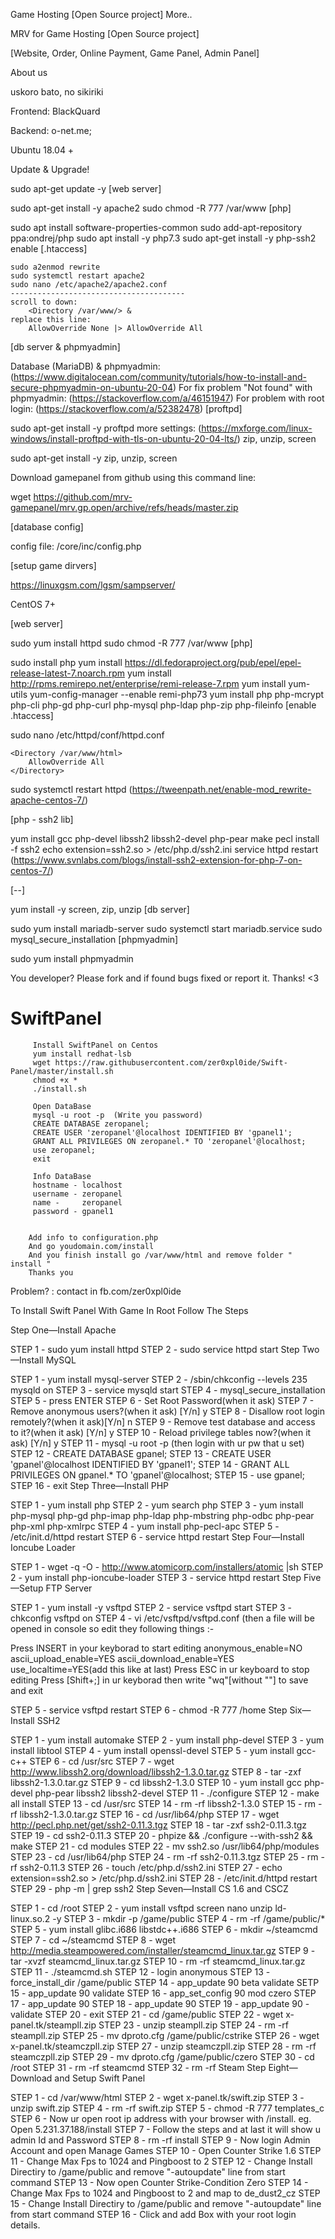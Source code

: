 Game Hosting [Open Source project] More..


MRV for Game Hosting [Open Source project]

[Website, Order, Online Payment, Game Panel, Admin Panel]


About us

uskoro bato, no sikiriki

Frontend: BlackQuard

Backend: o-net.me;

Ubuntu 18.04 +

Update & Upgrade!

sudo apt-get update -y
[web server]

sudo apt-get install -y apache2
sudo chmod -R 777 /var/www
[php]

sudo apt install software-properties-common
sudo add-apt-repository ppa:ondrej/php
sudo apt install -y php7.3
sudo apt-get install -y php-ssh2
enable [.htaccess]

	sudo a2enmod rewrite
	sudo systemctl restart apache2
	sudo nano /etc/apache2/apache2.conf
	---------------------------------------
	scroll to down:
		<Directory /var/www/> &
	replace this line:
		AllowOverride None |> AllowOverride All
[db server & phpmyadmin]

Database (MariaDB) & phpmyadmin:
	(https://www.digitalocean.com/community/tutorials/how-to-install-and-secure-phpmyadmin-on-ubuntu-20-04)
For fix problem "Not found" with phpmyadmin:
	(https://stackoverflow.com/a/46151947)
For problem with root login:
	(https://stackoverflow.com/a/52382478)
[proftpd]

sudo apt-get install -y proftpd
more settings:
	(https://mxforge.com/linux-windows/install-proftpd-with-tls-on-ubuntu-20-04-lts/)
zip, unzip, screen

sudo apt-get install -y zip, unzip, screen

Download gamepanel from github using this command line:

wget https://github.com/mrv-gamepanel/mrv.gp.open/archive/refs/heads/master.zip

[database config]

config file: /core/inc/config.php

[setup game dirvers]

https://linuxgsm.com/lgsm/sampserver/

CentOS 7+

[web server]

sudo yum install httpd
sudo chmod -R 777 /var/www
[php]

sudo install php
yum install https://dl.fedoraproject.org/pub/epel/epel-release-latest-7.noarch.rpm
yum install http://rpms.remirepo.net/enterprise/remi-release-7.rpm
yum install yum-utils
yum-config-manager --enable remi-php73
yum install php php-mcrypt php-cli php-gd php-curl php-mysql php-ldap php-zip php-fileinfo
[enable .htaccess]

sudo nano /etc/httpd/conf/httpd.conf

	<Directory /var/www/html>
		AllowOverride All
	</Directory>

sudo systemctl restart httpd
(https://tweenpath.net/enable-mod_rewrite-apache-centos-7/)

[php - ssh2 lib]

yum install gcc php-devel libssh2 libssh2-devel php-pear make
pecl install -f ssh2
echo extension=ssh2.so > /etc/php.d/ssh2.ini
service httpd restart
(https://www.svnlabs.com/blogs/install-ssh2-extension-for-php-7-on-centos-7/)

[--]

yum install -y screen, zip, unzip
[db server]

sudo yum install mariadb-server
sudo systemctl start mariadb.service
sudo mysql_secure_installation
[phpmyadmin]

sudo yum install phpmyadmin

You developer? Please fork and if found bugs fixed or report it. Thanks! <3














# SwiftPanel
         
         
         Install SwiftPanel on Centos
         yum install redhat-lsb
         wget https://raw.githubusercontent.com/zer0xpl0ide/Swift-Panel/master/install.sh
         chmod +x *
         ./install.sh
         
         Open DataBase
         mysql -u root -p  (Write you password)
         CREATE DATABASE zeropanel;
         CREATE USER 'zeropanel'@localhost IDENTIFIED BY 'gpanel1';
         GRANT ALL PRIVILEGES ON zeropanel.* TO 'zeropanel'@localhost;
         use zeropanel;
         exit
         
         Info DataBase
         hostname - localhost
         username - zeropanel
         name -     zeropanel
         password - gpanel1
         
         
        Add info to configuration.php
        And go youdomain.com/install
        And you finish install go /var/www/html and remove folder " install "
        Thanks you
        
Problem? : contact in fb.com/zer0xpl0ide
         
 
   To Install Swift Panel With Game In Root Follow The Steps

Step One—Install Apache

STEP 1 - sudo yum install httpd
STEP 2 - sudo service httpd start
Step Two—Install MySQL

STEP 1 - yum install mysql-server
STEP 2 - /sbin/chkconfig --levels 235 mysqld on
STEP 3 - service mysqld start
STEP 4 - mysql_secure_installation
STEP 5 - press ENTER
STEP 6 - Set Root Password(when it ask)
STEP 7 - Remove anonymous users?(when it ask) [Y/n] y
STEP 8 - Disallow root login remotely?(when it ask)[Y/n] n
STEP 9 - Remove test database and access to it?(when it ask) [Y/n] y
STEP 10 - Reload privilege tables now?(when it ask) [Y/n] y
STEP 11 - mysql -u root -p (then login with ur pw that u set)
STEP 12 - CREATE DATABASE gpanel;
STEP 13 - CREATE USER 'gpanel'@localhost IDENTIFIED BY 'gpanel1';
STEP 14 - GRANT ALL PRIVILEGES ON gpanel.* TO 'gpanel'@localhost;
STEP 15 - use gpanel;
STEP 16 - exit
Step Three—Install PHP

STEP 1 - yum install php
STEP 2 - yum search php
STEP 3 - yum install php-mysql php-gd php-imap php-ldap php-mbstring php-odbc php-pear php-xml php-xmlrpc
STEP 4 - yum install php-pecl-apc
STEP 5 - /etc/init.d/httpd restart
STEP 6 - service httpd restart
Step Four—Install Ioncube Loader

STEP 1 - wget -q -O - http://www.atomicorp.com/installers/atomic |sh
STEP 2 - yum install php-ioncube-loader
STEP 3 - service httpd restart
Step Five—Setup FTP Server

STEP 1 - yum install -y vsftpd
STEP 2 - service vsftpd start
STEP 3 - chkconfig vsftpd on
STEP 4 - vi /etc/vsftpd/vsftpd.conf (then a file will be opened in console so edit they following things :-

Press INSERT in your keyborad to start editing
anonymous_enable=NO
ascii_upload_enable=YES
ascii_download_enable=YES
use_localtime=YES(add this like at last)
Press ESC in ur keyboard to stop editing
Press [Shift+;] in ur keyborad then write "wq"[without ""] to save and exit

STEP 5 - service vsftpd restart
STEP 6 - chmod -R 777 /home
Step Six—Install SSH2

STEP 1 - yum install automake
STEP 2 - yum install php-devel
STEP 3 - yum install libtool
STEP 4 - yum install openssl-devel
STEP 5 - yum install gcc-c++
STEP 6 - cd /usr/src
STEP 7 - wget http://www.libssh2.org/download/libssh2-1.3.0.tar.gz
STEP 8 - tar -zxf libssh2-1.3.0.tar.gz
STEP 9 - cd libssh2-1.3.0
STEP 10 - yum install gcc php-devel php-pear libssh2 libssh2-devel
STEP 11 - ./configure
STEP 12 - make all install
STEP 13 - cd /usr/src
STEP 14 - rm -rf libssh2-1.3.0
STEP 15 - rm -rf libssh2-1.3.0.tar.gz
STEP 16 - cd /usr/lib64/php
STEP 17 - wget http://pecl.php.net/get/ssh2-0.11.3.tgz
STEP 18 - tar -zxf ssh2-0.11.3.tgz
STEP 19 - cd ssh2-0.11.3
STEP 20 - phpize && ./configure --with-ssh2 && make
STEP 21 - cd modules
STEP 22 - mv ssh2.so /usr/lib64/php/modules
STEP 23 - cd /usr/lib64/php
STEP 24 - rm -rf ssh2-0.11.3.tgz
STEP 25 - rm -rf ssh2-0.11.3
STEP 26 - touch /etc/php.d/ssh2.ini
STEP 27 - echo extension=ssh2.so > /etc/php.d/ssh2.ini
STEP 28 - /etc/init.d/httpd restart
STEP 29 - php -m | grep ssh2
Step Seven—Install CS 1.6 and CSCZ

STEP 1 - cd /root
STEP 2 - yum install vsftpd screen nano unzip ld-linux.so.2 -y
STEP 3 - mkdir -p /game/public
STEP 4 - rm -rf /game/public/*
STEP 5 - yum install glibc.i686 libstdc++.i686
STEP 6 - mkdir ~/steamcmd
STEP 7 - cd ~/steamcmd
STEP 8 - wget http://media.steampowered.com/installer/steamcmd_linux.tar.gz
STEP 9 - tar -xvzf steamcmd_linux.tar.gz
STEP 10 - rm -rf steamcmd_linux.tar.gz
STEP 11 - ./steamcmd.sh
STEP 12 - login anonymous
STEP 13 - force_install_dir /game/public
STEP 14 - app_update 90 beta validate
SETP 15 - app_update 90 validate
STEP 16 - app_set_config 90 mod czero
STEP 17 - app_update 90
STEP 18 - app_update 90
STEP 19 - app_update 90 -validate
STEP 20 - exit
STEP 21 - cd /game/public
STEP 22 - wget x-panel.tk/steampll.zip
STEP 23 - unzip steampll.zip
STEP 24 - rm -rf steampll.zip
STEP 25 - mv dproto.cfg /game/public/cstrike
STEP 26 - wget x-panel.tk/steamczpll.zip
STEP 27 - unzip steamczpll.zip
STEP 28 - rm -rf steamczpll.zip
STEP 29 - mv dproto.cfg /game/public/czero
STEP 30 - cd /root
STEP 31 - rm -rf steamcmd
STEP 32 - rm -rf Steam
Step Eight—Download and Setup Swift Panel

STEP 1 - cd /var/www/html
STEP 2 - wget x-panel.tk/swift.zip
STEP 3 - unzip swift.zip
STEP 4 - rm -rf swift.zip
STEP 5 - chmod -R 777 templates_c
STEP 6 - Now ur open root ip address with your browser with /install. eg. Open 5.231.37.188/install
STEP 7 - Follow the steps and at last it will show u admin Id and Password
STEP 8 - rm -rf install
STEP 9 - Now login Admin Account and open Manage Games
STEP 10 - Open Counter Strike 1.6
STEP 11 - Change Max Fps to 1024 and Pingboost to 2
STEP 12 - Change Install Directiry to /game/public and remove "-autoupdate" line from start command
STEP 13 - Now open Counter Strike-Condition Zero
STEP 14 - Change Max Fps to 1024 and Pingboost to 2 and map to de_dust2_cz
STEP 15 - Change Install Directiry to /game/public and remove "-autoupdate" line from start command
STEP 16 - Click and add Box with your root login details.    
         
         
         
        
